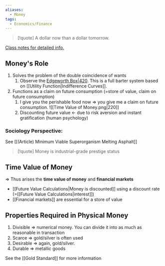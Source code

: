 ```yaml
---
aliases:
  - Money
tags:
  - Economics/Finance
---
```

> [!quote] A dollar now than a dollar tomorrow.

[Class notes for detailed info.](x-devonthink-item://5AE083A1-DAD8-4B5A-8AEC-BE462658C03F?page=24)
## Money's Role

1. Solves the problem of the double coincidence of wants
	1. Observe the [Edgeworth Box|420](https://d35w6hwqhdq0in.cloudfront.net/a5dba0236727b0e9ebdd2e3247646f31.jpg). This is a full barter system based on [[Utility Function|Indifference Curves]].
2. Functions as a claim on future consumption (=store of value, claim on future consumption)
	1. I give you the perishable food now ⇒ you give me a claim on future consumption. ![[Time Value of Money.png|220]]
	2. Discounting future value ← due to risk aversion and instant gratification (human psychology)

### Sociology Perspective:
See [[(Article) Minimum Viable Superorganism  Melting Asphalt]]

> [!quote] Money is industrial-grade prestige status

## Time Value of Money

⇒ Thus arises the **time value of money** and **financial markets**
- [[Future Value Calculations|Money is discounted]] using a discount rate (=[[Future Value Calculations|interest]])
- [[Financial markets]] are essential for a store of value

## Properties Required in Physical Money

1. Divisible ⇒ numerical money. You can divide it into as much as reasonable in transaction
2. Scarce ⇒ gold/silver is often used
3. Desirable ⇒ again, gold/silver.
4. Durable ⇒ metallic goods

See the [[Gold Standard]] for more information
